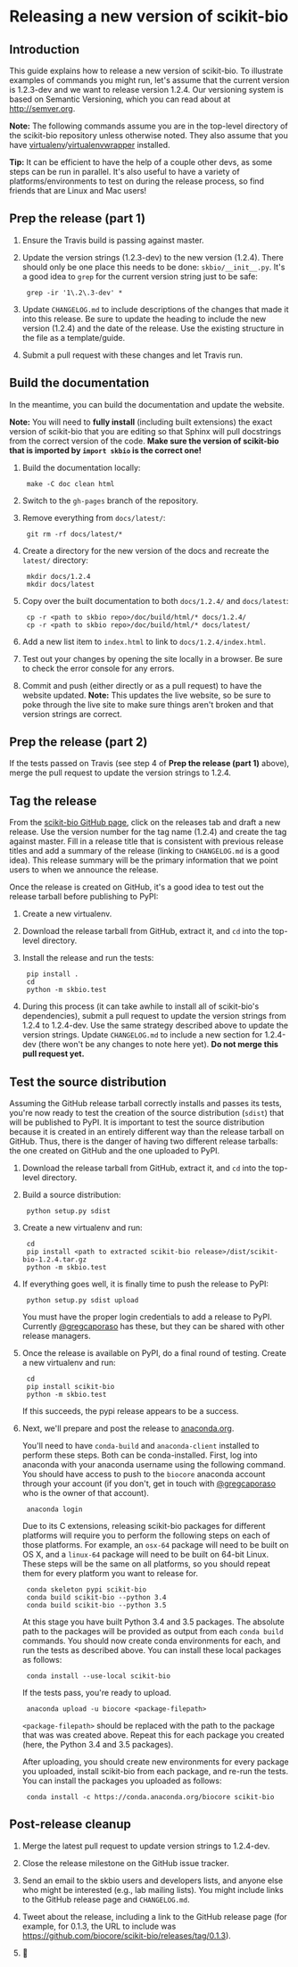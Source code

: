 # Releasing a new version of scikit-bio

## Introduction

This guide explains how to release a new version of scikit-bio. To illustrate examples of commands you might run, let's assume that the current version is 1.2.3-dev and we want to release version 1.2.4. Our versioning system is based on Semantic Versioning, which you can read about at http://semver.org.

**Note:** The following commands assume you are in the top-level directory of the scikit-bio repository unless otherwise noted. They also assume that you have [virtualenv](http://virtualenv.readthedocs.org/en/latest/#)/[virtualenvwrapper](http://virtualenvwrapper.readthedocs.org/en/latest/) installed.

**Tip:** It can be efficient to have the help of a couple other devs, as some steps can be run in parallel. It's also useful to have a variety of platforms/environments to test on during the release process, so find friends that are Linux and Mac users!

## Prep the release (part 1)

1. Ensure the Travis build is passing against master.

2. Update the version strings (1.2.3-dev) to the new version (1.2.4). There should only be one place this needs to be done: ``skbio/__init__.py``. It's a good idea to ``grep`` for the current version string just to be safe:

        grep -ir '1\.2\.3-dev' *

3. Update ``CHANGELOG.md`` to include descriptions of the changes that made it into this release. Be sure to update the heading to include the new version (1.2.4) and the date of the release. Use the existing structure in the file as a template/guide.

4. Submit a pull request with these changes and let Travis run.

## Build the documentation

In the meantime, you can build the documentation and update the website.

**Note:** You will need to **fully install** (including built extensions) the exact version of scikit-bio that you are editing so that Sphinx will pull docstrings from the correct version of the code. **Make sure the version of scikit-bio that is imported by ``import skbio`` is the correct one!**

1. Build the documentation locally:

        make -C doc clean html

2. Switch to the ``gh-pages`` branch of the repository.

3. Remove everything from ``docs/latest/``:

        git rm -rf docs/latest/*

4. Create a directory for the new version of the docs and recreate the ``latest/`` directory:

        mkdir docs/1.2.4
        mkdir docs/latest

5. Copy over the built documentation to both ``docs/1.2.4/`` and ``docs/latest``:

        cp -r <path to skbio repo>/doc/build/html/* docs/1.2.4/
        cp -r <path to skbio repo>/doc/build/html/* docs/latest/

6. Add a new list item to ``index.html`` to link to ``docs/1.2.4/index.html``.

7. Test out your changes by opening the site locally in a browser. Be sure to check the error console for any errors.

8. Commit and push (either directly or as a pull request) to have the website updated. **Note:** This updates the live website, so be sure to poke through the live site to make sure things aren't broken and that version strings are correct.

## Prep the release (part 2)

If the tests passed on Travis (see step 4 of **Prep the release (part 1)** above), merge the pull request to update the version strings to 1.2.4.

## Tag the release

From the [scikit-bio GitHub page](https://github.com/biocore/scikit-bio), click on the releases tab and draft a new release. Use the version number for the tag name (1.2.4) and create the tag against master. Fill in a release title that is consistent with previous release titles and add a summary of the release (linking to ``CHANGELOG.md`` is a good idea). This release summary will be the primary information that we point users to when we announce the release.

Once the release is created on GitHub, it's a good idea to test out the release tarball before publishing to PyPI:

1. Create a new virtualenv.

2. Download the release tarball from GitHub, extract it, and ``cd`` into the top-level directory.

3. Install the release and run the tests:

        pip install .
        cd
        python -m skbio.test

4. During this process (it can take awhile to install all of scikit-bio's dependencies), submit a pull request to update the version strings from 1.2.4 to 1.2.4-dev. Use the same strategy described above to update the version strings. Update ``CHANGELOG.md`` to include a new section for 1.2.4-dev (there won't be any changes to note here yet). **Do not merge this pull request yet.**

## Test the source distribution

Assuming the GitHub release tarball correctly installs and passes its tests, you're now ready to test the creation of the source distribution (``sdist``) that will be published to PyPI. It is important to test the source distribution because it is created in an entirely different way than the release tarball on GitHub. Thus, there is the danger of having two different release tarballs: the one created on GitHub and the one uploaded to PyPI.

1. Download the release tarball from GitHub, extract it, and ``cd`` into the top-level directory.

2. Build a source distribution:

        python setup.py sdist

3. Create a new virtualenv and run:

        cd
        pip install <path to extracted scikit-bio release>/dist/scikit-bio-1.2.4.tar.gz
        python -m skbio.test

4. If everything goes well, it is finally time to push the release to PyPI:

        python setup.py sdist upload

    You must have the proper login credentials to add a release to PyPI. Currently [@gregcaporaso](https://github.com/gregcaporaso) has these, but they can be shared with other release managers.

5. Once the release is available on PyPI, do a final round of testing. Create a new virtualenv and run:

        cd
        pip install scikit-bio
        python -m skbio.test

    If this succeeds, the pypi release appears to be a success.

6. Next, we'll prepare and post the release to [anaconda.org](http://www.anaconda.org).

    You'll need to have ``conda-build`` and ``anaconda-client`` installed to perform these steps. Both can be conda-installed. First, log into anaconda with your anaconda username using the following command. You should have access to push to the ``biocore`` anaconda account through your account (if you don't, get in touch with [@gregcaporaso](https://github.com/gregcaporaso) who is the owner of that account).

        anaconda login

    Due to its C extensions, releasing scikit-bio packages for different platforms will require you to perform the following steps on each of those platforms. For example, an ``osx-64`` package will need to be built on OS X, and a ``linux-64`` package will need to be built on 64-bit Linux. These steps will be the same on all platforms, so you should repeat them for every platform you want to release for.

        conda skeleton pypi scikit-bio
        conda build scikit-bio --python 3.4
        conda build scikit-bio --python 3.5

    At this stage you have built Python 3.4 and 3.5 packages. The absolute path to the packages will be provided as output from each ``conda build`` commands. You should now create conda environments for each, and run the tests as described above. You can install these local packages as follows:

        conda install --use-local scikit-bio

    If the tests pass, you're ready to upload.

        anaconda upload -u biocore <package-filepath>

    ``<package-filepath>`` should be replaced with the path to the package that was was created above. Repeat this for each package you created (here, the Python 3.4 and 3.5 packages).

    After uploading, you should create new environments for every package you uploaded, install scikit-bio from each package, and re-run the tests. You can install the packages you uploaded as follows:

        conda install -c https://conda.anaconda.org/biocore scikit-bio

## Post-release cleanup

1. Merge the latest pull request to update version strings to 1.2.4-dev.

2. Close the release milestone on the GitHub issue tracker.

3. Send an email to the skbio users and developers lists, and anyone else who might be interested (e.g., lab mailing lists). You might include links to the GitHub release page and ``CHANGELOG.md``.

4. Tweet about the release, including a link to the GitHub release page (for example, for 0.1.3, the URL to include was https://github.com/biocore/scikit-bio/releases/tag/0.1.3).

5. :beers:
